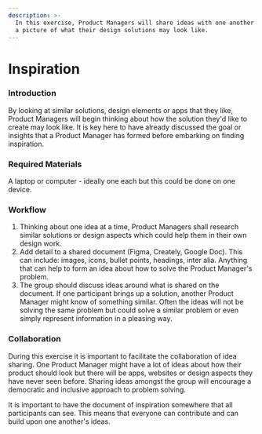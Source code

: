 ```yaml
---
description: >-
  In this exercise, Product Managers will share ideas with one another to build
  a picture of what their design solutions may look like.
---
```


# Inspiration

### Introduction

By looking at similar solutions, design elements or apps that they like, Product Managers will begin thinking about how the solution they'd like to create may look like. It is key here to have already discussed the goal or insights that a Product Manager has formed before embarking on finding inspiration. 

### Required Materials

A laptop or computer - ideally one each but this could be done on one device. 

### Workflow

1. Thinking about one idea at a time, Product Managers shall research similar solutions or design aspects which could help them in their own design work. 
2. Add detail to a shared document \(Figma, Creately, Google Doc\). This can include: images, icons, bullet points, headings, inter alia. Anything that can help to form an idea about how to solve the Product Manager's problem. 
3. The group should discuss ideas around what is shared on the document. If one participant brings up a solution, another Product Manager might know of something similar. Often the ideas will not be solving the same problem but could solve a similar problem or even simply represent information in a pleasing way. 

### Collaboration

During this exercise it is important to facilitate the collaboration of idea sharing. One Product Manager might have a lot of ideas about how their product should look but there will be apps, websites or design aspects they have never seen before. Sharing ideas amongst the group will encourage a democratic and inclusive approach to problem solving. 

It is important to have the document of inspiration somewhere that all participants can see. This means that everyone can contribute and can build upon one another's ideas. 

